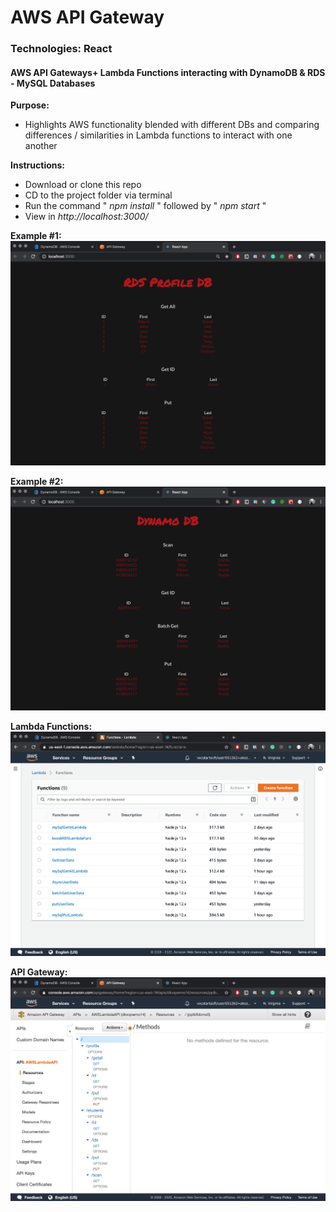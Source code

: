 # AWS API Gateway

### Technologies: React 
#### AWS API Gateways+ Lambda Functions interacting with DynamoDB & RDS - MySQL Databases

**Purpose:**
  * Highlights AWS functionality blended with different DBs and comparing differences / similarities in Lambda functions to interact with one another

**Instructions:**
  * Download or clone this repo
  * CD to the project folder via terminal
  * Run the command " _npm install_ " followed by " _npm start_ "
  * View in _http://localhost:3000/_

**Example #1:**
![picture](images/1.png)

**Example #2:**
![picture](images/2.png)

**Lambda Functions:**
![picture](images/3.png)

**API Gateway:**
![picture](images/4.png)
